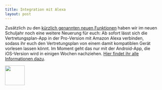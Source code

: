 ```yaml
---
title: Integration mit Alexa
layout: post
---
```


Zusätzlich zu den [kürzlich genannten neuen Funktionen](/2017/07/22/neue-funktionen-2017-18.html) haben wir im neuen
Schuljahr noch eine weitere Neuerung für euch: Ab sofort lässt sich die Vertretungsplan-App in der Pro-Version mit
Amazon Alexa verbinden, sodass ihr euch den Vertretungsplan von einem damit kompatiblen Gerät vorlesen lassen könnt. Im
Moment geht das nur mit der Android-App, die iOS-Version wird in einigen Wochen nachziehen.
[Hier findet ihr alle Informationen dazu](/dienste/).

<img height="65" src="{{ '/img/alexa.svg' | prepend: site.baseurl }}"/>